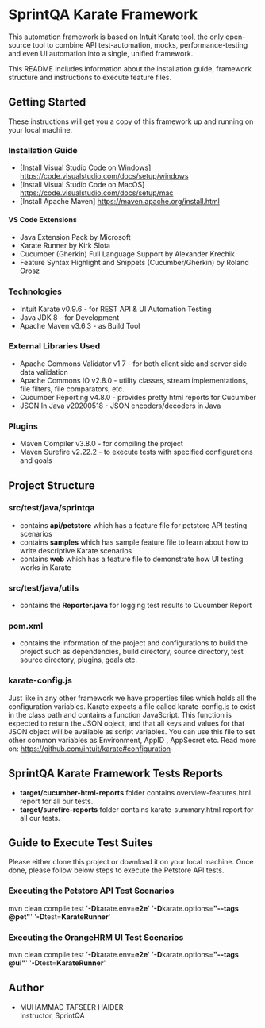 # SprintQA Karate Framework

This automation framework is based on Intuit Karate tool, the only open-source tool to combine API test-automation, mocks, performance-testing and even UI automation into a single, unified framework.

This README includes information about the installation guide, framework structure and instructions to execute feature files.

## Getting Started

These instructions will get you a copy of this framework up and running on your local machine.

### Installation Guide

- [Install Visual Studio Code on Windows] https://code.visualstudio.com/docs/setup/windows
- [Install Visual Studio Code on MacOS] https://code.visualstudio.com/docs/setup/mac
- [Install Apache Maven] https://maven.apache.org/install.html

#### VS Code Extensions

- Java Extension Pack by Microsoft
- Karate Runner by Kirk Slota
- Cucumber (Gherkin) Full Language Support by Alexander Krechik
- Feature Syntax Highlight and Snippets (Cucumber/Gherkin) by Roland Orosz

### Technologies

- Intuit Karate v0.9.6 - for REST API & UI Automation Testing
- Java JDK 8 - for Development
- Apache Maven v3.6.3 - as Build Tool

### External Libraries Used

- Apache Commons Validator v1.7 - for both client side and server side data validation
- Apache Commons IO v2.8.0 - utility classes, stream implementations, file filters, file comparators, etc.
- Cucumber Reporting v4.8.0 - provides pretty html reports for Cucumber
- JSON In Java v20200518 - JSON encoders/decoders in Java

### Plugins

- Maven Compiler v3.8.0 - for compiling the project
- Maven Surefire v2.22.2 - to execute tests with specified configurations and goals

## Project Structure

### src/test/java/sprintqa

- contains **api/petstore** which has a feature file for petstore API testing scenarios
- contains **samples** which has sample feature file to learn about how to write descriptive Karate scenarios
- contains **web** which has a feature file to demonstrate how UI testing works in Karate

### src/test/java/utils

- contains the **Reporter.java** for logging test results to Cucumber Report

### pom.xml

- contains the information of the project and configurations to build the project such as dependencies, build directory, source directory, test source directory, plugins, goals etc.

### karate-config.js

Just like in any other framework we have properties files which holds all the configuration variables. Karate expects a file called karate-config.js to exist in the class path and contains a function JavaScript. This function is expected to return the JSON object, and that all keys and values for that JSON object will be available as script variables. You can use this file to set other common variables as Environment, AppID , AppSecret etc.
Read more on: https://github.com/intuit/karate#configuration

## SprintQA Karate Framework Tests Reports

- **target/cucumber-html-reports** folder contains overview-features.htnl report for all our tests.
- **target/surefire-reports** folder contains karate-summary.html report for all our tests.

## Guide to Execute Test Suites

Please either clone this project or download it on your local machine. Once done, please follow below steps to execute the Petstore API tests.

### Executing the Petstore API Test Scenarios

mvn clean compile test '**-D**karate.env=**e2e**' '**-D**karate.options=**"--tags @pet"**' '**-D**test=**KarateRunner**'

### Executing the OrangeHRM UI Test Scenarios

mvn clean compile test '**-D**karate.env=**e2e**' '**-D**karate.options=**"--tags @ui"**' '**-D**test=**KarateRunner**'

## Author

- MUHAMMAD TAFSEER HAIDER  
  Instructor, SprintQA
